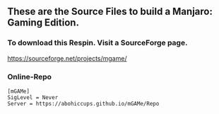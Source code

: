 ## These are the Source Files to build a Manjaro: Gaming Edition.
### To download this Respin. Visit a SourceForge page.
https://sourceforge.net/projects/mgame/
### Online-Repo
```
[mGAMe]
SigLevel = Never
Server = https://abohiccups.github.io/mGAMe/Repo
```
